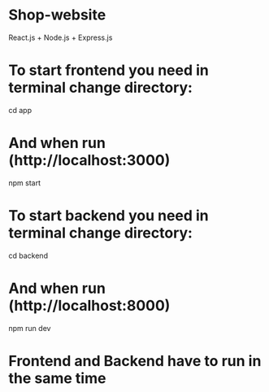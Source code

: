# Shop-website
React.js + Node.js + Express.js
# To start frontend you need in terminal change directory:
cd app

# And when run (http://localhost:3000)
npm start

# To start backend you need in terminal change directory:
cd backend

# And when run (http://localhost:8000)
npm run dev

# Frontend and Backend have to run in the same time
